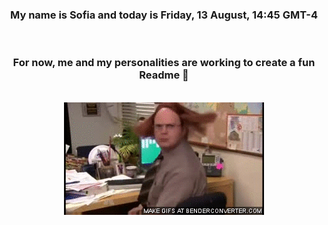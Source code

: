 


<div align="center">
<h3 >My name is Sofia and today is Friday, 13 August, 14:45 GMT-4</h3><br>
<h3 >For now, me and my personalities are working to create a fun Readme 👋
</h3><br>
<img src='img/dwight.gif' alt='working...'/>
</div>
